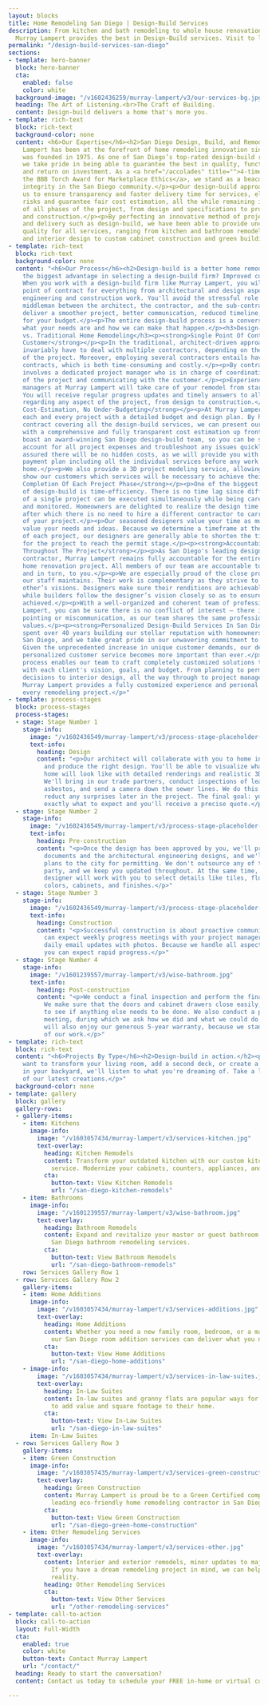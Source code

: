 ```yaml
---
layout: blocks
title: Home Remodeling San Diego | Design-Build Services
description: From kitchen and bath remodeling to whole house renovations in San Diego,
  Murray Lampert provides the best in Design-Build services. Visit to learn more.
permalink: "/design-build-services-san-diego"
sections:
- template: hero-banner
  block: hero-banner
  cta:
    enabled: false
    color: white
  background-image: "/v1602436259/murray-lampert/v3/our-services-bg.jpg"
  heading: The Art of Listening.<br>The Craft of Building.
  content: Design-build delivers a home that's more you.
- template: rich-text
  block: rich-text
  background-color: none
  content: <h6>Our Expertise</h6><h2>San Diego Design, Build, and Remodeling</h2><p>Murray
    Lampert has been at the forefront of home remodeling innovation since the company
    was founded in 1975. As one of San Diego’s top-rated design-build remodeling firms,
    we take pride in being able to guarantee the best in quality, functionality, appeal,
    and return on investment. As a <a href="/accolades" title="">4-time winner of
    the BBB Torch Award for Marketplace Ethics</a>, we stand as a beacon of business
    integrity in the San Diego community.</p><p>Our design-build approach enables
    us to ensure transparency and faster delivery time for services, eliminate under-budgeting
    risks and guarantee fair cost estimation, all the while remaining in full control
    of all phases of the project, from design and specifications to project management
    and construction.</p><p>By perfecting an innovative method of project planning
    and delivery such as design-build, we have been able to provide uncompromising
    quality for all services, ranging from kitchen and bathroom remodels, room additions
    and interior design to custom cabinet construction and green building.</p>
- template: rich-text
  block: rich-text
  background-color: none
  content: "<h6>Our Process</h6><h2>Design-build is a better home remodeling experience.</h2><p>What's
    the biggest advantage in selecting a design-build firm? Improved communication.
    When you work with a design-build firm like Murray Lampert, you will enjoy a single
    point of contract for everything from architectural and design aspects to the
    engineering and construction work. You'll avoid the stressful role of being the
    middleman between the architect, the contractor, and the sub-contractors. We'll
    deliver a smoother project, better communication, reduced timeline, and more bang
    for your budget.</p><p>The entire design-build process is a conversation about
    what your needs are and how we can make that happen.</p><h3>Design-Build Remodeling
    vs. Traditional Home Remodeling</h3><p><strong>Single Point Of Contact For The
    Customer</strong></p><p>In the traditional, architect-driven approach, customers
    invariably have to deal with multiple contractors, depending on the type and scope
    of the project. Moreover, employing several contractors entails having several
    contracts, which is both time-consuming and costly.</p><p>By contrast, design-build
    involves a dedicated project manager who is in charge of coordinating all aspects
    of the project and communicating with the customer.</p><p>Experienced project
    managers at Murray Lampert will take care of your remodel from start to finish.
    You will receive regular progress updates and timely answers to all your questions
    regarding any aspect of the project, from design to construction.</p><p><strong>Controlled
    Cost-Estimation, No Under-Budgeting</strong></p><p>At Murray Lampert, we begin
    each and every project with a detailed budget and design plan. By having a single
    contract covering all the design-build services, we can present our customers
    with a comprehensive and fully transparent cost estimation up front.</p><p>We
    boast an award-winning San Diego design-build team, so you can be sure we will
    account for all project expenses and troubleshoot any issues quickly and efficiently.</p><p>Rest
    assured there will be no hidden costs, as we will provide you with a detailed
    payment plan including all the individual services before any work begins on your
    home.</p><p>We also provide a 3D project modeling service, allowing us to explicitly
    show our customers which services will be necessary to achieve their desired end-result.</p><p><strong>Timely
    Completion Of Each Project Phase</strong></p><p>One of the biggest advantages
    of design-build is time-efficiency. There is no time lag since different stages
    of a single project can be executed simultaneously while being carefully coordinated
    and monitored. Homeowners are delighted to realize the design time is shortened,
    after which there is no need to hire a different contractor to carry out the rest
    of your project.</p><p>Our seasoned designers value your time as much as they
    value your needs and ideas. Because we determine a timeframe at the beginning
    of each project, our designers are generally able to shorten the timeframe necessary
    for the project to reach the permit stage.</p><p><strong>Accountability And Consistency
    Throughout The Project</strong></p><p>As San Diego's leading design-build remodeling
    contractor, Murray Lampert remains fully accountable for the entirety of your
    home renovation project. All members of our team are accountable to each other,
    and in turn, to you.</p><p>We are especially proud of the close professional relationships
    our staff maintains. Their work is complementary as they strive to achieve each
    other’s visions. Designers make sure their renditions are achievable by the builders,
    while builders follow the designer’s vision closely so as to ensure it is accurately
    achieved.</p><p>With a well-organized and coherent team of professionals at Murray
    Lampert, you can be sure there is no conflict of interest – there is no finger
    pointing or miscommunication, as our team shares the same professional goals and
    values.</p><p><strong>Personalized Design-Build Services In San Diego</strong></p><p>We're
    spent over 40 years building our stellar reputation with homeowners throughout
    San Diego, and we take great pride in our unwavering commitment to customer satisfaction.
    Given the unprecedented increase in unique customer demands, our dedication to
    personalized customer service becomes more important than ever.</p><p>Our design-build
    process enables our team to craft completely customized solutions that fit perfectly
    with each client's vision, goals, and budget. From planning to permits, architectural
    decisions to interior design, all the way through to project management and construction,
    Murray Lampert provides a fully customized experience and personal touch with
    every remodeling project.</p>"
- template: process-stages
  block: process-stages
  process-stages:
  - stage: Stage Number 1
    stage-info:
      image: "/v1602436549/murray-lampert/v3/process-stage-placeholder-2.jpg"
      text-info:
        heading: Design
        content: "<p>Our architect will collaborate with you to home in on your wants
          and produce the right design. You'll be able to visualize what your future
          home will look like with detailed renderings and realistic 3D walkthroughs.
          We'll bring in our trade partners, conduct inspections of lead, mold, and
          asbestos, and send a camera down the sewer lines. We do this upfront to
          reduct any surprises later in the project. The final goal: you will know
          exactly what to expect and you'll receive a precise quote.</p>"
  - stage: Stage Number 2
    stage-info:
      image: "/v1602436549/murray-lampert/v3/process-stage-placeholder-1.jpg"
      text-info:
        heading: Pre-construction
        content: "<p>Once the design has been approved by you, we'll prepare the construction
          documents and the architectural engineering designs, and we'll submit the
          plans to the city for permitting. We don't outsource any of this to a third
          party, and we keep you updated throughout. At the same time, your interior
          designer will work with you to select details like tiles, flooring, paint
          colors, cabinets, and finishes.</p>"
  - stage: Stage Number 3
    stage-info:
      image: "/v1602436549/murray-lampert/v3/process-stage-placeholder-2.jpg"
      text-info:
        heading: Construction
        content: "<p>Successful construction is about proactive communication. You
          can expect weekly progress meetings with your project manager and almost
          daily email updates with photos. Because we handle all aspects of the construction,
          you can expect rapid progress.</p>"
  - stage: Stage Number 4
    stage-info:
      image: "/v1601239557/murray-lampert/v3/wise-bathroom.jpg"
      text-info:
        heading: Post-construction
        content: "<p>We conduct a final inspection and perform the final punch list.
          We make sure that the doors and cabinet drawers close easily, and we check
          to see if anything else needs to be done. We also conduct a post-construction
          meeting, during which we ask how we did and what we could do better. You
          will also enjoy our generous 5-year warranty, because we stand the quality
          of our work.</p>"
- template: rich-text
  block: rich-text
  content: "<h6>Projects By Type</h6><h2>Design-build in action.</h2><p>Whether you
    want to transform your living room, add a second deck, or create a wonderful oasis
    in your backyard, we'll listen to what you're dreaming of. Take a look at some
    of our latest creations.</p>"
  background-color: none
- template: gallery
  block: gallery
  gallery-rows:
  - gallery-items:
    - item: Kitchens
      image-info:
        image: "/v1603057434/murray-lampert/v3/services-kitchen.jpg"
        text-overlay:
          heading: Kitchen Remodels
          content: Transform your outdated kitchen with our custom kitchen remodeling
            service. Modernize your cabinets, counters, appliances, and more.
          cta:
            button-text: View Kitchen Remodels
            url: "/san-diego-kitchen-remodels"
    - item: Bathrooms
      image-info:
        image: "/v1601239557/murray-lampert/v3/wise-bathroom.jpg"
        text-overlay:
          heading: Bathroom Remodels
          content: Expand and revitalize your master or guest bathroom with our custom
            San Diego bathroom remodeling services.
          cta:
            button-text: View Bathroom Remodels
            url: "/san-diego-bathroom-remodels"
    row: Services Gallery Row 1
  - row: Services Gallery Row 2
    gallery-items:
    - item: Home Additions
      image-info:
        image: "/v1603057434/murray-lampert/v3/services-additions.jpg"
        text-overlay:
          heading: Home Additions
          content: Whether you need a new family room, bedroom, or a master suite,
            our San Diego room addition services can deliver what you need.
          cta:
            button-text: View Home Additions
            url: "/san-diego-home-additions"
    - image-info:
        image: "/v1603057434/murray-lampert/v3/services-in-law-suites.jpg"
        text-overlay:
          heading: In-Law Suites
          content: In-law suites and granny flats are popular ways for San Diegans
            to add value and square footage to their home.
          cta:
            button-text: View In-Law Suites
            url: "/san-diego-in-law-suites"
      item: In-Law Suites
  - row: Services Gallery Row 3
    gallery-items:
    - item: Green Construction
      image-info:
        image: "/v1603057435/murray-lampert/v3/services-green-construction.jpg"
        text-overlay:
          heading: Green Construction
          content: Murray Lampert is proud be to a Green Certified company, and a
            leading eco-friendly home remodeling contractor in San Diego.
          cta:
            button-text: View Green Construction
            url: "/san-diego-green-home-construction"
    - item: Other Remodeling Services
      image-info:
        image: "/v1603057434/murray-lampert/v3/services-other.jpg"
        text-overlay:
          content: Interior and exterior remodels, minor updates to major renovations.
            If you have a dream remodeling project in mind, we can help make it a
            reality.
          heading: Other Remodeling Services
          cta:
            button-text: View Other Services
            url: "/other-remodeling-services"
- template: call-to-action
  block: call-to-action
  layout: Full-Width
  cta:
    enabled: true
    color: white
    button-text: Contact Murray Lampert
    url: "/contact/"
  heading: Ready to start the conversation?
  content: Contact us today to schedule your FREE in-home or virtual consultation.

---
```

